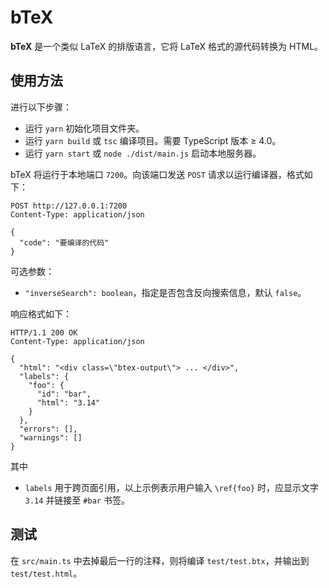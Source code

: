 # bTeX

**bTeX** 是一个类似 LaTeX 的排版语言，它将 LaTeX 格式的源代码转换为 HTML。

## 使用方法

进行以下步骤：

* 运行 `yarn` 初始化项目文件夹。
* 运行 `yarn build` 或 `tsc` 编译项目。需要 TypeScript 版本 ≥ 4.0。
* 运行 `yarn start` 或 `node ./dist/main.js` 启动本地服务器。

bTeX 将运行于本地端口 `7200`。向该端口发送 `POST` 请求以运行编译器，格式如下：

``` http
POST http://127.0.0.1:7200
Content-Type: application/json

{
  "code": "要编译的代码"
}
```

可选参数：

* `"inverseSearch": boolean`，指定是否包含反向搜索信息，默认 `false`。

响应格式如下：

``` http
HTTP/1.1 200 OK
Content-Type: application/json

{
  "html": "<div class=\"btex-output\"> ... </div>",
  "labels": {
    "foo": {
      "id": "bar",
      "html": "3.14"
    }
  },
  "errors": [],
  "warnings": []
}
```

其中

* `labels` 用于跨页面引用，以上示例表示用户输入 `\ref{foo}` 时，应显示文字 `3.14` 并链接至 `#bar` 书签。

## 测试

在 `src/main.ts` 中去掉最后一行的注释，则将编译 `test/test.btx`，并输出到 `test/test.html`。
